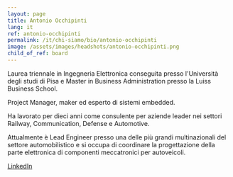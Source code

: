 ```yaml
---
layout: page
title: Antonio Occhipinti
lang: it
ref: antonio-occhipinti
permalink: /it/chi-siamo/bio/antonio-occhipinti
image: /assets/images/headshots/antonio-occhipinti.png
child_of_ref: board
---
```


Laurea triennale in Ingegneria Elettronica conseguita presso l'Università degli studi di Pisa e Master in Business Administration presso la Luiss Business School.

Project Manager, maker ed esperto di sistemi embedded.

Ha lavorato per dieci anni come consulente per aziende leader nei settori Railway, Communication, Defense e Automotive.

Attualmente è Lead Engineer presso una delle più grandi multinazionali del settore automobilistico e si occupa di coordinare la progettazione della parte elettronica di componenti meccatronici per autoveicoli.

[LinkedIn](https://www.linkedin.com/in/antonio-occhipinti-09b26637/)
